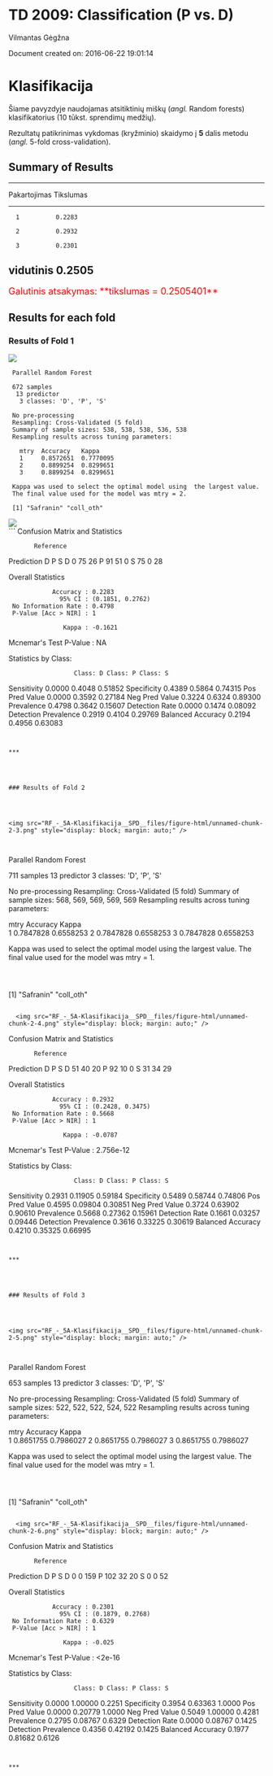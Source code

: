 # TD 2009: Classification (P vs. D)
Vilmantas Gėgžna  

Document created on: 2016-06-22 19:01:14  
 


Klasifikacija
==============

Šiame pavyzdyje naudojamas atsitiktinių miškų (*angl.* Random forests)
klasifikatorius (10 tūkst. sprendimų medžių).   

Rezultatų patikrinimas vykdomas (kryžminio) skaidymo į **5** dalis metodu
(*angl.* 5-fold cross-validation).









Summary of Results
------------------------------


--------------------------
 Pakartojimas   Tikslumas 
-------------- -----------
      1          0.2283   

      2          0.2932   

      3          0.2301   

  vidutinis      0.2505   
--------------------------
<font color="red" size = 4>    
Galutinis atsakymas: **tikslumas = 0.2505401**
</font>  


Results for each fold
----------------------

  


### Results of Fold 1

  

    
<img src="RF_-_5A-Klasifikacija__SPD__files/figure-html/unnamed-chunk-2-1.png" style="display: block; margin: auto;" />

    
```
 Parallel Random Forest 
 
 672 samples
  13 predictor
   3 classes: 'D', 'P', 'S' 
 
 No pre-processing
 Resampling: Cross-Validated (5 fold) 
 Summary of sample sizes: 538, 538, 538, 536, 538 
 Resampling results across tuning parameters:
 
   mtry  Accuracy   Kappa    
   1     0.8572651  0.7770095
   2     0.8899254  0.8299651
   3     0.8899254  0.8299651
 
 Kappa was used to select the optimal model using  the largest value.
 The final value used for the model was mtry = 2. 
```

    
```
 [1] "Safranin" "coll_oth"
```

  <img src="RF_-_5A-Klasifikacija__SPD__files/figure-html/unnamed-chunk-2-2.png" style="display: block; margin: auto;" />  
```
 Confusion Matrix and Statistics
 
           Reference
 Prediction  D  P  S
          D  0 75 26
          P 91 51  0
          S 75  0 28
 
 Overall Statistics
                                           
                Accuracy : 0.2283          
                  95% CI : (0.1851, 0.2762)
     No Information Rate : 0.4798          
     P-Value [Acc > NIR] : 1               
                                           
                   Kappa : -0.1621         
  Mcnemar's Test P-Value : NA              
 
 Statistics by Class:
 
                      Class: D Class: P Class: S
 Sensitivity            0.0000   0.4048  0.51852
 Specificity            0.4389   0.5864  0.74315
 Pos Pred Value         0.0000   0.3592  0.27184
 Neg Pred Value         0.3224   0.6324  0.89300
 Prevalence             0.4798   0.3642  0.15607
 Detection Rate         0.0000   0.1474  0.08092
 Detection Prevalence   0.2919   0.4104  0.29769
 Balanced Accuracy      0.2194   0.4956  0.63083
```

    
***

    


### Results of Fold 2

  

    
<img src="RF_-_5A-Klasifikacija__SPD__files/figure-html/unnamed-chunk-2-3.png" style="display: block; margin: auto;" />

    
```
 Parallel Random Forest 
 
 711 samples
  13 predictor
   3 classes: 'D', 'P', 'S' 
 
 No pre-processing
 Resampling: Cross-Validated (5 fold) 
 Summary of sample sizes: 568, 569, 569, 569, 569 
 Resampling results across tuning parameters:
 
   mtry  Accuracy   Kappa    
   1     0.7847828  0.6558253
   2     0.7847828  0.6558253
   3     0.7847828  0.6558253
 
 Kappa was used to select the optimal model using  the largest value.
 The final value used for the model was mtry = 1. 
```

    
```
 [1] "Safranin" "coll_oth"
```

  <img src="RF_-_5A-Klasifikacija__SPD__files/figure-html/unnamed-chunk-2-4.png" style="display: block; margin: auto;" />  
```
 Confusion Matrix and Statistics
 
           Reference
 Prediction  D  P  S
          D 51 40 20
          P 92 10  0
          S 31 34 29
 
 Overall Statistics
                                           
                Accuracy : 0.2932          
                  95% CI : (0.2428, 0.3475)
     No Information Rate : 0.5668          
     P-Value [Acc > NIR] : 1               
                                           
                   Kappa : -0.0787         
  Mcnemar's Test P-Value : 2.756e-12       
 
 Statistics by Class:
 
                      Class: D Class: P Class: S
 Sensitivity            0.2931  0.11905  0.59184
 Specificity            0.5489  0.58744  0.74806
 Pos Pred Value         0.4595  0.09804  0.30851
 Neg Pred Value         0.3724  0.63902  0.90610
 Prevalence             0.5668  0.27362  0.15961
 Detection Rate         0.1661  0.03257  0.09446
 Detection Prevalence   0.3616  0.33225  0.30619
 Balanced Accuracy      0.4210  0.35325  0.66995
```

    
***

    


### Results of Fold 3

  

    
<img src="RF_-_5A-Klasifikacija__SPD__files/figure-html/unnamed-chunk-2-5.png" style="display: block; margin: auto;" />

    
```
 Parallel Random Forest 
 
 653 samples
  13 predictor
   3 classes: 'D', 'P', 'S' 
 
 No pre-processing
 Resampling: Cross-Validated (5 fold) 
 Summary of sample sizes: 522, 522, 522, 524, 522 
 Resampling results across tuning parameters:
 
   mtry  Accuracy   Kappa    
   1     0.8651755  0.7986027
   2     0.8651755  0.7986027
   3     0.8651755  0.7986027
 
 Kappa was used to select the optimal model using  the largest value.
 The final value used for the model was mtry = 1. 
```

    
```
 [1] "Safranin" "coll_oth"
```

  <img src="RF_-_5A-Klasifikacija__SPD__files/figure-html/unnamed-chunk-2-6.png" style="display: block; margin: auto;" />  
```
 Confusion Matrix and Statistics
 
           Reference
 Prediction   D   P   S
          D   0   0 159
          P 102  32  20
          S   0   0  52
 
 Overall Statistics
                                           
                Accuracy : 0.2301          
                  95% CI : (0.1879, 0.2768)
     No Information Rate : 0.6329          
     P-Value [Acc > NIR] : 1               
                                           
                   Kappa : -0.025          
  Mcnemar's Test P-Value : <2e-16          
 
 Statistics by Class:
 
                      Class: D Class: P Class: S
 Sensitivity            0.0000  1.00000   0.2251
 Specificity            0.3954  0.63363   1.0000
 Pos Pred Value         0.0000  0.20779   1.0000
 Neg Pred Value         0.5049  1.00000   0.4281
 Prevalence             0.2795  0.08767   0.6329
 Detection Rate         0.0000  0.08767   0.1425
 Detection Prevalence   0.4356  0.42192   0.1425
 Balanced Accuracy      0.1977  0.81682   0.6126
```

    
***

  






